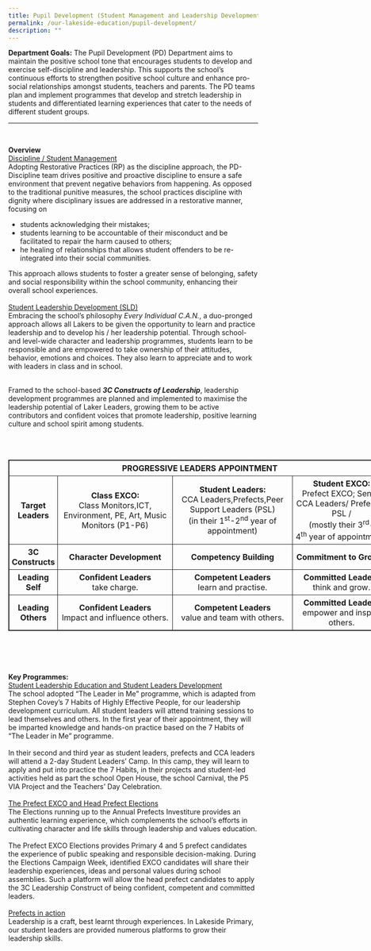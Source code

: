 ```yaml
---
title: Pupil Development (Student Management and Leadership Development)
permalink: /our-lakeside-education/pupil-development/
description: ""
---
```

<b>Department Goals:</b>
The Pupil Development (PD) Department aims to maintain the positive school tone that encourages students to develop and exercise self-discipline and leadership. This supports the school’s continuous efforts to strengthen positive school culture and enhance pro-social relationships amongst students, teachers and parents.
The PD teams plan and implement programmes that develop and stretch leadership in students and differentiated learning experiences that cater to the needs of different student groups.
<hr><br>

<b>Overview</b>
<br>
<u>Discipline / Student Management</u> <br>
Adopting Restorative Practices (RP) as the discipline approach, the PD-Discipline team drives positive and proactive discipline to ensure a safe environment that prevent negative behaviors from happening. As opposed to the traditional punitive measures, the school practices discipline with dignity where disciplinary issues are addressed in a restorative manner, focusing on 
<ul>
<li>students acknowledging their mistakes; </li>
<li>students learning to be accountable of their misconduct and be facilitated to repair the harm caused to others;</li>
<li>he healing of relationships that allows student offenders to be re-integrated into their social communities. </li></ul>
This approach allows students to foster a greater sense of belonging, safety and social responsibility within the school community, enhancing their overall school experiences. <br><br>
<u>Student Leadership Development (SLD)</u><br>
Embracing the school’s philosophy <i>Every Individual C.A.N.</i>, a duo-pronged approach allows all Lakers to be given the opportunity to learn and practice leadership and to develop his / her leadership potential.  Through school- and level-wide character and leadership programmes, students learn to be responsible and are empowered to take ownership of their attitudes, behavior, emotions and choices. They also learn to appreciate and to work with leaders in class and in school.<br><br>

Framed to the school-based <b><i>3C Constructs of Leadership</i></b>, leadership development programmes are planned and implemented to maximise the leadership potential of Laker Leaders, growing them to be active contributors and confident voices that promote leadership, positive learning culture and school spirit among students.

<br><br>

<table style="border: 1px solid rgb(42, 42, 42); width: 773px;">
<tbody class="" style="margin: 0px; outline: 0px; padding: 0px;">
<tr>
<td colspan="4" style="margin: 0px; outline: 0px; padding: 5px; text-align: center; border: 1px solid rgb(42, 42, 42);"><b>PROGRESSIVE LEADERS APPOINTMENT</b><br style="margin: 0px; outline: 0px; padding: 0px;"></td>
</tr>
<tr>
<td style="margin: 0px; outline: 0px; padding: 5px; text-align: center; border: 1px solid rgb(42, 42, 42);"><b>Target<br style="margin: 0px; outline: 0px; padding: 0px;">Leaders</b></td>
<td style="margin: 0px; outline: 0px; padding: 5px; text-align: center; border: 1px solid rgb(42, 42, 42);"><b>Class EXCO:</b><br>Class Monitors,ICT, Environment, PE, Art, Music Monitors  (P1-P6)
</td>
<td style="margin: 0px; outline: 0px; padding: 5px; text-align: center; border: 1px solid rgb(42, 42, 42);"><b>Student Leaders:</b><br>CCA Leaders,Prefects,Peer Support Leaders (PSL)<br>(in their 1<sup style="margin: 0px; outline: 0px; padding: 0px;">st</sup>-2<sup style="margin: 0px; outline: 0px; padding: 0px;">nd</sup><span>&nbsp;</span>year of appointment)</td>
<td style="margin: 0px; outline: 0px; padding: 5px; text-align: center; border: 1px solid rgb(42, 42, 42);"><b>Student EXCO:</b><br>Prefect EXCO;
Senior CCA Leaders/ Prefects / PSL /<br>(mostly their 3<sup style="margin: 0px; outline: 0px; padding: 0px;">rd</sup>-4<sup style="margin: 0px; outline: 0px; padding: 0px;">th</sup><span>&nbsp;</span>year of appointment)<br style="margin: 0px; outline: 0px; padding: 0px;"></td>
</tr>
<tr style="margin: 0px; outline: 0px; padding: 0px;">
<td style="margin: 0px; outline: 0px; padding: 5px; text-align: center; border: 1px solid rgb(42, 42, 42);"><b>3C<br style="margin: 0px; outline: 0px; padding: 0px;">Constructs</b></td>
<td style="margin: 0px; outline: 0px; padding: 5px; text-align: center; border: 1px solid rgb(42, 42, 42);"><b >Character Development</b></td>
<td style="margin: 0px; outline: 0px; padding: 5px; text-align: center; border: 1px solid rgb(42, 42, 42);"><b style="margin: 0px; outline: 0px; padding: 0px;">Competency Building</b></td>
<td style="margin: 0px; outline: 0px; padding: 5px; text-align: center; border: 1px solid rgb(42, 42, 42);"><b>Commitment to Growth</b></td></tr><tr style="margin: 0px; outline: 0px; padding: 0px;">
<td style="margin: 0px; outline: 0px; padding: 5px; text-align: center; border: 1px solid rgb(42, 42, 42);"><b>Leading<br style="margin: 0px; outline: 0px; padding: 0px;">Self</b></td><td style="margin: 0px; outline: 0px; padding: 5px; text-align: center; border: 1px solid rgb(42, 42, 42);"><b>Confident Leaders<br style="margin: 0px; outline: 0px; padding: 0px;"></b>take charge.</td>
<td style="margin: 0px; outline: 0px; padding: 5px; text-align: center; border: 1px solid rgb(42, 42, 42);"><b>Competent Leaders<br style="margin: 0px; outline: 0px; padding: 0px;"></b>learn and practise.</td>
<td style="margin: 0px; outline: 0px; padding: 5px; text-align: center; border: 1px solid rgb(42, 42, 42);"><b>Committed Leaders<br style="margin: 0px; outline: 0px; padding: 0px;"></b>think and grow.</td>
</tr>
<tr>
<td style="margin: 0px; outline: 0px; padding: 5px; text-align: center; border: 1px solid rgb(42, 42, 42);"><b>Leading<br style="margin: 0px; outline: 0px; padding: 0px;">Others</b></td>
<td style="margin: 0px; outline: 0px; padding: 5px; text-align: center; border: 1px solid rgb(42, 42, 42);"><b>Confident Leaders<br style="margin: 0px; outline: 0px; padding: 0px;"></b>Impact and influence others.</td>
<td style="margin: 0px; outline: 0px; padding: 5px; text-align: center; border: 1px solid rgb(42, 42, 42);"><b>Competent Leaders<br style="margin: 0px; outline: 0px; padding: 0px;"></b>value and team with others.</td>
<td style="margin: 0px; outline: 0px; padding: 5px; text-align: center; border: 1px solid rgb(42, 42, 42);"><b>Committed Leaders<br style="margin: 0px; outline: 0px; padding: 0px;"></b>empower and inspire others.</td>
</tr>
</tbody>
</table>
<br><br>
<br><br>
<b>Key Programmes:</b>
<br>
<u>Student Leadership Education and Student Leaders Development</u><br>
The school adopted “The Leader in Me” programme, which is adapted from Stephen Covey’s 7 Habits of Highly Effective People, for our leadership development curriculum. All student leaders will attend training sessions to lead themselves and others. In the first year of their appointment, they will be imparted knowledge and hands-on practice based on the 7 Habits of “The Leader in Me” programme.
<br><br>
In their second and third year as student leaders, prefects and CCA leaders will attend a 2-day Student Leaders’ Camp. In this camp, they will learn to apply and put into practice the 7 Habits, in their projects and student-led activities held as part the school Open House, the school Carnival, the P5 VIA Project and the Teachers’ Day Celebration.
<br><br>
<u>The Prefect EXCO and Head Prefect Elections</u><br>
The Elections running up to the Annual Prefects Investiture provides an authentic learning experience, which complements the school’s efforts in cultivating character and life skills through leadership and values education.
<br><br>
The Prefect EXCO Elections provides Primary 4 and 5 prefect candidates the experience of public speaking and responsible decision-making. During the Elections Campaign Week, identified EXCO candidates will share their leadership experiences, ideas and personal values during school assemblies. Such a platform will allow the head prefect candidates to apply the 3C Leadership Construct of being confident, competent and committed leaders.
<br><br>
<u>Prefects in action</u><br>
Leadership is a craft, best learnt through experiences. In Lakeside Primary, our student leaders are provided numerous platforms to grow their leadership skills.